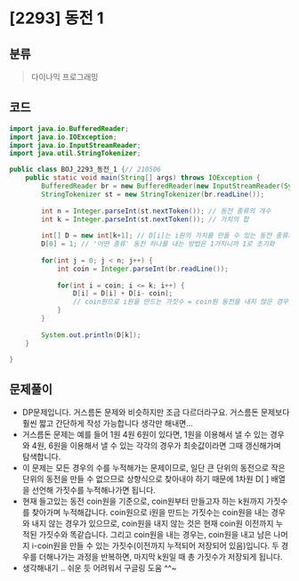 # [2293] 동전 1

## 분류
> 다이나믹 프로그래밍

## 코드
```java
import java.io.BufferedReader;
import java.io.IOException;
import java.io.InputStreamReader;
import java.util.StringTokenizer;

public class BOJ_2293_동전_1 {// 210506
	public static void main(String[] args) throws IOException {
		BufferedReader br = new BufferedReader(new InputStreamReader(System.in));
		StringTokenizer st = new StringTokenizer(br.readLine());
		
		int n = Integer.parseInt(st.nextToken()); // 동전 종류의 개수
		int k = Integer.parseInt(st.nextToken()); // 가치의 합
		
		int[] D = new int[k+1]; // D[i]는 i원의 가치를 만들 수 있는 동전 종류의 조합 개수
		D[0] = 1; // '어떤 종류' 동전 하나를 내는 방법은 1가지니까 1로 초기화
		
		for(int j = 0; j < n; j++) {
			int coin = Integer.parseInt(br.readLine());
			
			for(int i = coin; i <= k; i++) {
				D[i] = D[i] + D[i- coin];
				// coin원으로 i원을 만드는 가짓수 = coin원 동전을 내지 않은 경우 + coin원 동전을 내는 경우
			}
		}
		
		System.out.println(D[k]);
	}

}

```

## 문제풀이
- DP문제입니다. 거스름돈 문제와 비슷하지만 조금 다르더라구요. 거스름돈 문제보다 훨씬 짧고 간단하게 작성 가능합니다 생각만 해내면...
- 거스름돈 문제는 예를 들어 1원 4원 6원이 있다면, 1원을 이용해서 낼 수 있는 경우와 4원, 6원을 이용해서 낼 수 있는 각각의 경우가 최솟값이라면 그때 갱신해가며 탐색합니다.
- 이 문제는 모든 경우의 수를 누적해가는 문제이므로, 일단 큰 단위의 동전으로 작은 단위의 동전을 만들 수 없으므로 상향식으로 찾아내야 하기 때문에 1차원 D[ ] 배열을 선언해 가짓수를 누적해나가면 됩니다.
- 현재 들고있는 동전 coin원을 기준으로, coin원부터 만들고자 하는 k원까지 가짓수를 찾아가며 누적해갑니다. coin원으로 i원을 만드는 가짓수는 coin원을 내는 경우와 내지 않는 경우가 있으므로, coin원을 내지 않는 것은 현재 coin원 이전까지 누적된 가짓수와 똑같습니다. 그리고 coin원을 내는 경우는, coin원을 내고 남은 나머지 i-coin원을 만들 수 있는 가짓수(이전까지 누적되어 저장되어 있음)입니다. 두 경우를 더해나가는 과정을 반복하면, 마지막 k원일 때 총 가짓수가 저장되게 됩니다.
- 생각해내기 .. 쉬운 듯 어려워서 구글링 도움 ^^~ 
